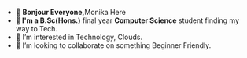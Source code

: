 - 👋 <b>Bonjour Everyone,</b>Monika Here
- 🌱<b> I'm a B.Sc(Hons.)</b> final year <b>Computer Science</b> student finding my way to Tech.
- 👀 I’m interested in Technology, Clouds.<!--- 🌱 I’m currently learning Cloud Services and Meditation.-->
- 💞️ I’m looking to collaborate on something Beginner Friendly.
<!-- - 📫 connect me <a href="https://www.linkedin.com/in/monika-s-a6a1141a5/">here</a> on LinkedIn. -->

<!---
Monika5S/Monika5S is a ✨ special ✨ repository because its `README.md` (this file) appears on your GitHub profile.
You can click the Preview link to take a look at your changes.
--->
